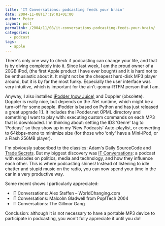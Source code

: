 ```yaml
---
title: 'IT Conversations: podcasting feeds your brain'
date: 2004-11-08T17:19:01+01:00
author: Peter
layout: post
permalink: /2004/11/08/it-conversations-podcasting-feeds-your-brain/
categories:
  - podcast
tags:
  - apple
---
```

There's only one way to check if podcasting can change your life, and that is by diving completely into it. Since last week, I am the proud owner of a 20GB iPod, (the first Apple product I have ever bought) and it is hard not to be enthusiastic about it. It might not be the cheapest hard-disk MP3 player around, but it is by far the most funky. Especially the user interface was very intuitive, which is important for the ain't-gonna-RTFM person that I am.

Anyway, I also installed [iPodder (now Juice)](https://juicereceiver.sourceforge.net/) and Doppler (obsolete). Doppler is really nice, but depends on the .Net runtime, which might be a turn-off for some people. iPodder is based on Python and has just released a great upgrade 1.1. It includes the iPodder.net OPML directory and something I want to play with: executing custom commands on each MP3 that is downloaded. I'm thinking about: setting the ID3 &#8216;Genre' tag to &#8216;Podcast' so they show up in my &#8216;New Podcasts' Auto-playlist, or converting to 64kbps-mono to minimize size (for those who &#8216;only' have a Mini-iPod, or a Flash 256MB player).

I'm obviously subscribed to the classics: Adam's Daily SourceCode and [Trade Secrets](http://secrets.scripting.com/). But my biggest discovery was [IT Conversations](http://www.itconversations.com): a podcast with episodes on politics, media and technology, and how they influence each other. This is where podcasting shines! Instead of listening to idle chatter and stupid music on the radio, you can now spend your time in the car in a very productive way.

Some recent shows I particularly appreciated:

  * IT Conversations: Alex Steffen &#8211; WorldChanging.com
  * IT Conversations: Malcolm Gladwell from Pop!Tech 2004
  * IT Conversations: The Gillmor Gang


Conclusion: although it is not necessary to have a portable MP3 device to participate in podcasting, you won't fully appreciate it until you do!